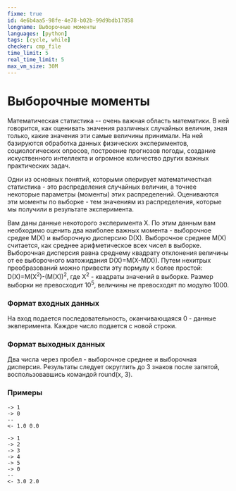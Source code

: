 ```yaml
---
fixme: true
id: 4e6b4aa5-98fe-4e78-b02b-99d9bdb17858
longname: Выборочные моменты
languages: [python]
tags: [cycle, while]
checker: cmp_file
time_limit: 5
real_time_limit: 5
max_vm_size: 30M
---
```


# Выборочные моменты

Математическая статистика -- очень важная область математики. В ней говорится, как оценивать значения различных случайных величин, зная только, какие значения эти самые величины принимали. На ней базируются обработка данных физических экспериментов, социологических опросов, построение прогнозов погоды, создание искуственного интеллекта и огромное количество других важных практических задач. 

Одни из основных понятий, которыми оперирует математичесткая статистика - это распределения случайных величин, а точнее некоторые параметры (моменты) этих распределений. Оцениваются эти моменты по выборке - тем значениям из распределения, которые мы получили в результате эксперимента. 

Вам даны данные некоторого эксперимента X. По этим данным вам необходимо оценить два наиболее важных момента - выборочное средее M(X) и выборочную дисперсию D(X). Выборочное среднее M(X) считается, как среднее арифметическое всех чисел в выборке. Выборочная дисперсия равна среднему квадрату отклонения величины от ее выборочного матожидания D(X)=M(X-M(X)). Путем нехитрых преобразований можно привести эту пормулу к более простой: D(X)=M(X<sup>2</sup>)-(M(X))<sup>2</sup>, где X<sup>2</sup> - квадраты значений в выборке. Размер выборки не превосходит 10<sup>5</sup>, величины не превосходят по модулю 1000.

### Формат входных данных

На вход подается последовательность, оканчивающаяся 0 - данные эквперимента. Каждое число подается с новой строки.

### Формат выходных данных

Два числа через пробел - выборочное среднее и выборочная дисперсия. Результаты следует округлить до 3 знаков после запятой, воспользовавшись командой round(x, 3).

### Примеры

```
-> 1
-> 0
--
<- 1.0 0.0
```

```
-> 1
-> 2
-> 3
-> 4
-> 5
-> 0
--
<- 3.0 2.0
```
